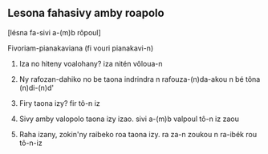 ## Lesona fahasivy amby roapolo

[lésna fa-sivi a-(m)b rôpoul]

Fivoriam-pianakaviana (fi vouri pianakavi-n)

1. Iza no hiteny voalohany?
iza nitén vôloua-n

2. Ny rafozan-dahiko no be taona indrindra
n rafouza-(n)da-akou n bé tôna (n)di-(n)d'

3. Firy taona izy?
fir tô-n iz

4. Sivy amby valopolo taona izy izao.
sivi a-(m)b valpoul tô-n iz zaou

5. Raha izany, zokin'ny raibeko roa taona izy.
ra za-n zoukou n ra-ibék rou tô-n-iz








